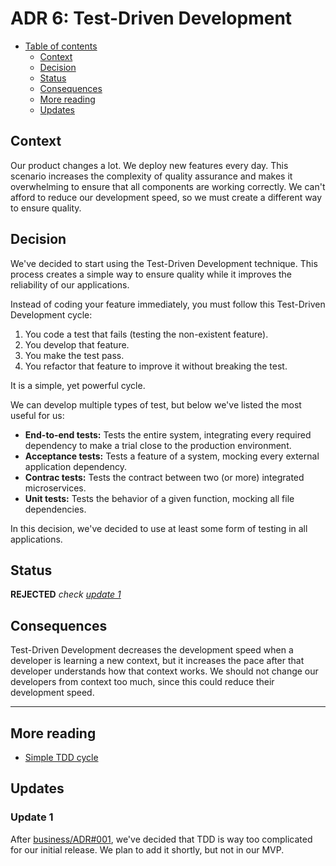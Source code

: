 # ADR 6: Test-Driven Development

* [Table of contents](#)
  * [Context](#context)
  * [Decision](#decision)
  * [Status](#status)
  * [Consequences](#consequences)
  * [More reading](#more-reading)
  * [Updates](#updates)

## Context

Our product changes a lot. We deploy new features every day. This scenario increases the complexity of quality assurance and makes it overwhelming to ensure that all components are working correctly. We can't afford to reduce our development speed, so we must create a different way to ensure quality.

## Decision

We've decided to start using the Test-Driven Development technique. This process creates a simple way to ensure quality while it improves the reliability of our applications.

Instead of coding your feature immediately, you must follow this Test-Driven Development cycle:
1. You code a test that fails (testing the non-existent feature).
2. You develop that feature.
3. You make the test pass.
4. You refactor that feature to improve it without breaking the test.

It is a simple, yet powerful cycle.

We can develop multiple types of test, but below we've listed the most useful for us:

* **End-to-end tests:** Tests the entire system, integrating every required dependency to make a trial close to the production environment.
* **Acceptance tests:** Tests a feature of a system, mocking every external application dependency.
* **Contrac tests:** Tests the contract between two (or more) integrated microservices.
* **Unit tests:** Tests the behavior of a given function, mocking all file dependencies.

In this decision, we've decided to use at least some form of testing in all applications.

## Status

**REJECTED** _check [update 1](#update-1)_

## Consequences

Test-Driven Development decreases the development speed when a developer is learning a new context, but it increases the pace after that developer understands how that context works. We should not change our developers from context too much, since this could reduce their development speed.

---

## More reading

* [Simple TDD cycle](https://www.devmedia.com.br/test-driven-development-tdd-simples-e-pratico/18533)

## Updates

### Update 1

After [business/ADR#001](../business/001-reducing-initial-complexity.md), we've decided that TDD is way too complicated for our initial release. We plan to add it shortly, but not in our MVP.
